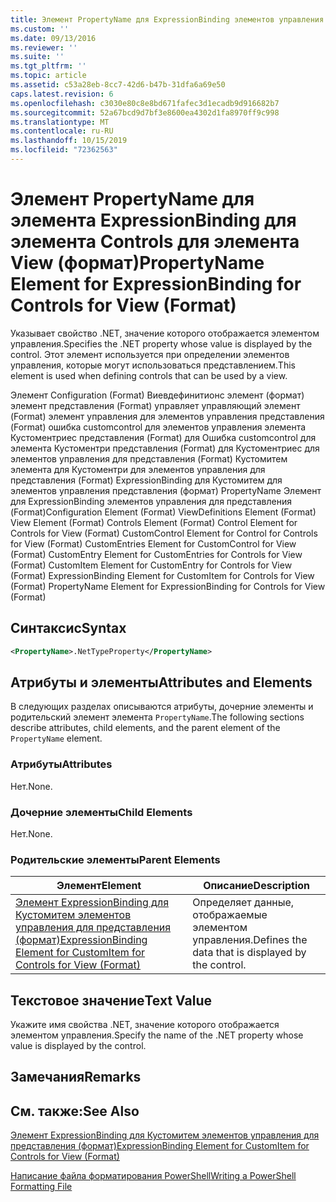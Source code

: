 ```yaml
---
title: Элемент PropertyName для ExpressionBinding элементов управления в представлении (формат) | Документация Майкрософт
ms.custom: ''
ms.date: 09/13/2016
ms.reviewer: ''
ms.suite: ''
ms.tgt_pltfrm: ''
ms.topic: article
ms.assetid: c53a28eb-8cc7-42d6-b47b-31dfa6a69e50
caps.latest.revision: 6
ms.openlocfilehash: c3030e80c8e8bd671fafec3d1ecadb9d916682b7
ms.sourcegitcommit: 52a67bcd9d7bf3e8600ea4302d1fa8970ff9c998
ms.translationtype: MT
ms.contentlocale: ru-RU
ms.lasthandoff: 10/15/2019
ms.locfileid: "72362563"
---
```

# <a name="propertyname-element-for-expressionbinding-for-controls-for-view-format"></a><span data-ttu-id="08b51-102">Элемент PropertyName для элемента ExpressionBinding для элемента Controls для элемента View (формат)</span><span class="sxs-lookup"><span data-stu-id="08b51-102">PropertyName Element for ExpressionBinding for Controls for View (Format)</span></span>

<span data-ttu-id="08b51-103">Указывает свойство .NET, значение которого отображается элементом управления.</span><span class="sxs-lookup"><span data-stu-id="08b51-103">Specifies the .NET property whose value is displayed by the control.</span></span> <span data-ttu-id="08b51-104">Этот элемент используется при определении элементов управления, которые могут использоваться представлением.</span><span class="sxs-lookup"><span data-stu-id="08b51-104">This element is used when defining controls that can be used by a view.</span></span>

<span data-ttu-id="08b51-105">Элемент Configuration (Format) Виевдефинитионс элемент (формат) элемент представления (Format) управляет управляющий элемент (Format) элемент управления для элементов управления представления (Format) ошибка customcontrol для элементов управления элемента Кустоментриес представления (Format) для Ошибка customcontrol для элемента Кустоментри представления (Format) для Кустоментриес для элементов управления для представления (Format) Кустомитем элемента для Кустоментри для элементов управления для представления (Format) ExpressionBinding для Кустомитем для элементов управления представления (формат) PropertyName Элемент для ExpressionBinding элементов управления для представления (Format)</span><span class="sxs-lookup"><span data-stu-id="08b51-105">Configuration Element (Format) ViewDefinitions Element (Format) View Element (Format) Controls Element (Format) Control Element for Controls for View (Format) CustomControl Element for Control for Controls for View (Format) CustomEntries Element for CustomControl for View (Format) CustomEntry Element for CustomEntries for Controls for View (Format) CustomItem Element for CustomEntry for Controls for View (Format) ExpressionBinding Element for CustomItem for Controls for View (Format) PropertyName Element for ExpressionBinding for Controls for View (Format)</span></span>

## <a name="syntax"></a><span data-ttu-id="08b51-106">Синтаксис</span><span class="sxs-lookup"><span data-stu-id="08b51-106">Syntax</span></span>

```xml
<PropertyName>.NetTypeProperty</PropertyName>
```

## <a name="attributes-and-elements"></a><span data-ttu-id="08b51-107">Атрибуты и элементы</span><span class="sxs-lookup"><span data-stu-id="08b51-107">Attributes and Elements</span></span>

<span data-ttu-id="08b51-108">В следующих разделах описываются атрибуты, дочерние элементы и родительский элемент элемента `PropertyName`.</span><span class="sxs-lookup"><span data-stu-id="08b51-108">The following sections describe attributes, child elements, and the parent element of the `PropertyName` element.</span></span>

### <a name="attributes"></a><span data-ttu-id="08b51-109">Атрибуты</span><span class="sxs-lookup"><span data-stu-id="08b51-109">Attributes</span></span>

<span data-ttu-id="08b51-110">Нет.</span><span class="sxs-lookup"><span data-stu-id="08b51-110">None.</span></span>

### <a name="child-elements"></a><span data-ttu-id="08b51-111">Дочерние элементы</span><span class="sxs-lookup"><span data-stu-id="08b51-111">Child Elements</span></span>

<span data-ttu-id="08b51-112">Нет.</span><span class="sxs-lookup"><span data-stu-id="08b51-112">None.</span></span>

### <a name="parent-elements"></a><span data-ttu-id="08b51-113">Родительские элементы</span><span class="sxs-lookup"><span data-stu-id="08b51-113">Parent Elements</span></span>

|<span data-ttu-id="08b51-114">Элемент</span><span class="sxs-lookup"><span data-stu-id="08b51-114">Element</span></span>|<span data-ttu-id="08b51-115">Описание</span><span class="sxs-lookup"><span data-stu-id="08b51-115">Description</span></span>|
|-------------|-----------------|
|[<span data-ttu-id="08b51-116">Элемент ExpressionBinding для Кустомитем элементов управления для представления (формат)</span><span class="sxs-lookup"><span data-stu-id="08b51-116">ExpressionBinding Element for CustomItem for Controls for View (Format)</span></span>](./expressionbinding-element-for-customitem-for-controls-for-view-format.md)|<span data-ttu-id="08b51-117">Определяет данные, отображаемые элементом управления.</span><span class="sxs-lookup"><span data-stu-id="08b51-117">Defines the data that is displayed by the control.</span></span>|

## <a name="text-value"></a><span data-ttu-id="08b51-118">Текстовое значение</span><span class="sxs-lookup"><span data-stu-id="08b51-118">Text Value</span></span>

<span data-ttu-id="08b51-119">Укажите имя свойства .NET, значение которого отображается элементом управления.</span><span class="sxs-lookup"><span data-stu-id="08b51-119">Specify the name of the .NET property whose value is displayed by the control.</span></span>

## <a name="remarks"></a><span data-ttu-id="08b51-120">Замечания</span><span class="sxs-lookup"><span data-stu-id="08b51-120">Remarks</span></span>

## <a name="see-also"></a><span data-ttu-id="08b51-121">См. также:</span><span class="sxs-lookup"><span data-stu-id="08b51-121">See Also</span></span>

[<span data-ttu-id="08b51-122">Элемент ExpressionBinding для Кустомитем элементов управления для представления (формат)</span><span class="sxs-lookup"><span data-stu-id="08b51-122">ExpressionBinding Element for CustomItem for Controls for View (Format)</span></span>](./expressionbinding-element-for-customitem-for-controls-for-view-format.md)

[<span data-ttu-id="08b51-123">Написание файла форматирования PowerShell</span><span class="sxs-lookup"><span data-stu-id="08b51-123">Writing a PowerShell Formatting File</span></span>](./writing-a-powershell-formatting-file.md)
